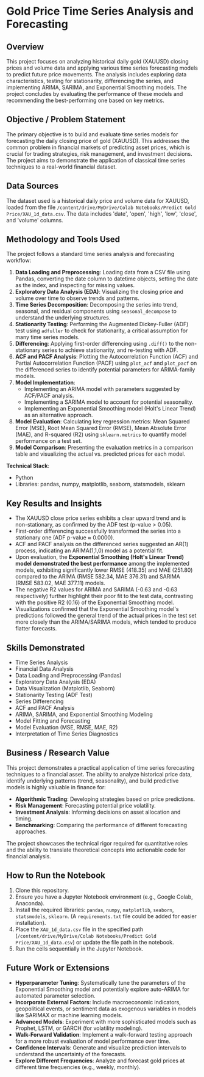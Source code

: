 # Gold Price Time Series Analysis and Forecasting

## Overview

This project focuses on analyzing historical daily gold (XAUUSD) closing prices and volume data and applying various time series forecasting models to predict future price movements. The analysis includes exploring data characteristics, testing for stationarity, differencing the series, and implementing ARIMA, SARIMA, and Exponential Smoothing models. The project concludes by evaluating the performance of these models and recommending the best-performing one based on key metrics.

## Objective / Problem Statement

The primary objective is to build and evaluate time series models for forecasting the daily closing price of gold (XAUUSD). This addresses the common problem in financial markets of predicting asset prices, which is crucial for trading strategies, risk management, and investment decisions. The project aims to demonstrate the application of classical time series techniques to a real-world financial dataset.

## Data Sources

The dataset used is a historical daily price and volume data for XAUUSD, loaded from the file `/content/drive/MyDrive/Colab Notebooks/Predict Gold Price/XAU_1d_data.csv`. The data includes 'date', 'open', 'high', 'low', 'close', and 'volume' columns.

## Methodology and Tools Used

The project follows a standard time series analysis and forecasting workflow:

1.  **Data Loading and Preprocessing**: Loading data from a CSV file using Pandas, converting the date column to datetime objects, setting the date as the index, and inspecting for missing values.
2.  **Exploratory Data Analysis (EDA)**: Visualizing the closing price and volume over time to observe trends and patterns.
3.  **Time Series Decomposition**: Decomposing the series into trend, seasonal, and residual components using `seasonal_decompose` to understand the underlying structures.
4.  **Stationarity Testing**: Performing the Augmented Dickey-Fuller (ADF) test using `adfuller` to check for stationarity, a critical assumption for many time series models.
5.  **Differencing**: Applying first-order differencing using `.diff()` to the non-stationary series to achieve stationarity, and re-testing with ADF.
6.  **ACF and PACF Analysis**: Plotting the Autocorrelation Function (ACF) and Partial Autocorrelation Function (PACF) using `plot_acf` and `plot_pacf` on the differenced series to identify potential parameters for ARIMA-family models.
7.  **Model Implementation**:
    *   Implementing an ARIMA model with parameters suggested by ACF/PACF analysis.
    *   Implementing a SARIMA model to account for potential seasonality.
    *   Implementing an Exponential Smoothing model (Holt's Linear Trend) as an alternative approach.
8.  **Model Evaluation**: Calculating key regression metrics: Mean Squared Error (MSE), Root Mean Squared Error (RMSE), Mean Absolute Error (MAE), and R-squared (R2) using `sklearn.metrics` to quantify model performance on a test set.
9.  **Model Comparison**: Presenting the evaluation metrics in a comparison table and visualizing the actual vs. predicted prices for each model.

**Technical Stack**:

*   Python
*   Libraries: pandas, numpy, matplotlib, seaborn, statsmodels, sklearn

## Key Results and Insights

*   The XAUUSD close price series exhibits a clear upward trend and is non-stationary, as confirmed by the ADF test (p-value > 0.05).
*   First-order differencing successfully transformed the series into a stationary one (ADF p-value ≈ 0.0000).
*   ACF and PACF analysis on the differenced series suggested an AR(1) process, indicating an ARIMA(1,1,0) model as a potential fit.
*   Upon evaluation, the **Exponential Smoothing (Holt's Linear Trend) model demonstrated the best performance** among the implemented models, exhibiting significantly lower RMSE (418.35) and MAE (251.80) compared to the ARIMA (RMSE 582.34, MAE 376.31) and SARIMA (RMSE 583.02, MAE 377.11) models.
*   The negative R2 values for ARIMA and SARIMA (-0.63 and -0.63 respectively) further highlight their poor fit to the test data, contrasting with the positive R2 (0.16) of the Exponential Smoothing model.
*   Visualizations confirmed that the Exponential Smoothing model's predictions followed the general trend of the actual prices in the test set more closely than the ARIMA/SARIMA models, which tended to produce flatter forecasts.

## Skills Demonstrated

*   Time Series Analysis
*   Financial Data Analysis
*   Data Loading and Preprocessing (Pandas)
*   Exploratory Data Analysis (EDA)
*   Data Visualization (Matplotlib, Seaborn)
*   Stationarity Testing (ADF Test)
*   Series Differencing
*   ACF and PACF Analysis
*   ARIMA, SARIMA, and Exponential Smoothing Modeling
*   Model Fitting and Forecasting
*   Model Evaluation (MSE, RMSE, MAE, R2)
*   Interpretation of Time Series Diagnostics

## Business / Research Value

This project demonstrates a practical application of time series forecasting techniques to a financial asset. The ability to analyze historical price data, identify underlying patterns (trend, seasonality), and build predictive models is highly valuable in finance for:

*   **Algorithmic Trading**: Developing strategies based on price predictions.
*   **Risk Management**: Forecasting potential price volatility.
*   **Investment Analysis**: Informing decisions on asset allocation and timing.
*   **Benchmarking**: Comparing the performance of different forecasting approaches.

The project showcases the technical rigor required for quantitative roles and the ability to translate theoretical concepts into actionable code for financial analysis.

## How to Run the Notebook

1.  Clone this repository.
2.  Ensure you have a Jupyter Notebook environment (e.g., Google Colab, Anaconda).
3.  Install the required libraries: `pandas`, `numpy`, `matplotlib`, `seaborn`, `statsmodels`, `sklearn`. (A `requirements.txt` file could be added for easier installation).
4.  Place the `XAU_1d_data.csv` file in the specified path (`/content/drive/MyDrive/Colab Notebooks/Predict Gold Price/XAU_1d_data.csv`) or update the file path in the notebook.
5.  Run the cells sequentially in the Jupyter Notebook.

## Future Work or Extensions

*   **Hyperparameter Tuning**: Systematically tune the parameters of the Exponential Smoothing model and potentially explore auto-ARIMA for automated parameter selection.
*   **Incorporate External Factors**: Include macroeconomic indicators, geopolitical events, or sentiment data as exogenous variables in models like SARIMAX or machine learning models.
*   **Advanced Models**: Experiment with more sophisticated models such as Prophet, LSTM, or GARCH (for volatility modeling).
*   **Walk-Forward Validation**: Implement a walk-forward testing approach for a more robust evaluation of model performance over time.
*   **Confidence Intervals**: Generate and visualize prediction intervals to understand the uncertainty of the forecasts.
*   **Explore Different Frequencies**: Analyze and forecast gold prices at different time frequencies (e.g., weekly, monthly).
